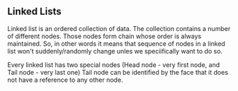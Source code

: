 ## Linked Lists

Linked list is an ordered collection of data. The collection contains a number of different nodes.
Those nodes form chain whose order is always maintained.
So, in other words it means that sequence of nodes in a linked list won't suddenly/randomly change unles we speciifically want to do so.

Every linked list has two special nodes (Head node - very first node, and Tail node - very last one)
Tail node can be identified by the face that it does not have a reference to any other node.
